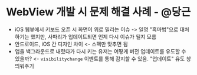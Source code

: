 # WebView 개발 시 문제 해결 사례 - @당근
- iOS 웹뷰에서 키보드 오픈 시 화면이 위로 밀리는 이슈 -> 일명 "흑마법"으로 대처하기는 했지만, 사파리가 업데이트되면 언제 다시 이슈가 될지 모름
- 안드로이드, iOS 간 디자인 차이 <- 스펙만 맞추면 됨
- 앱을 백그라운드로 내렸다가 다시 키는 유저는 어떻게 버전 업데이트를 유도할 수 있을까? <- `visibilitychange` 이벤트를 통해 감지할 수 있음. "업데이트" 유도 창 띄워주기
